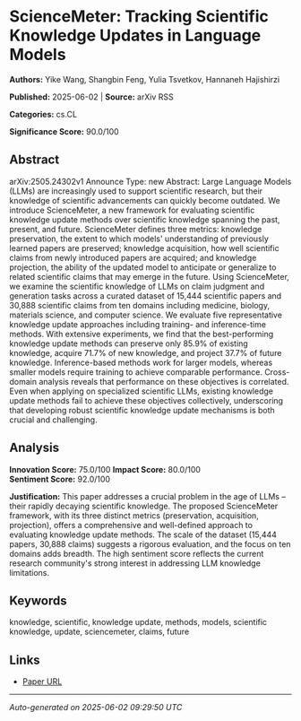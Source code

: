 # ScienceMeter: Tracking Scientific Knowledge Updates in Language Models

**Authors:** Yike Wang, Shangbin Feng, Yulia Tsvetkov, Hannaneh Hajishirzi

**Published:** 2025-06-02 | **Source:** arXiv RSS

**Categories:** cs.CL

**Significance Score:** 90.0/100

## Abstract

arXiv:2505.24302v1 Announce Type: new 
Abstract: Large Language Models (LLMs) are increasingly used to support scientific research, but their knowledge of scientific advancements can quickly become outdated. We introduce ScienceMeter, a new framework for evaluating scientific knowledge update methods over scientific knowledge spanning the past, present, and future. ScienceMeter defines three metrics: knowledge preservation, the extent to which models' understanding of previously learned papers are preserved; knowledge acquisition, how well scientific claims from newly introduced papers are acquired; and knowledge projection, the ability of the updated model to anticipate or generalize to related scientific claims that may emerge in the future. Using ScienceMeter, we examine the scientific knowledge of LLMs on claim judgment and generation tasks across a curated dataset of 15,444 scientific papers and 30,888 scientific claims from ten domains including medicine, biology, materials science, and computer science. We evaluate five representative knowledge update approaches including training- and inference-time methods. With extensive experiments, we find that the best-performing knowledge update methods can preserve only 85.9% of existing knowledge, acquire 71.7% of new knowledge, and project 37.7% of future knowledge. Inference-based methods work for larger models, whereas smaller models require training to achieve comparable performance. Cross-domain analysis reveals that performance on these objectives is correlated. Even when applying on specialized scientific LLMs, existing knowledge update methods fail to achieve these objectives collectively, underscoring that developing robust scientific knowledge update mechanisms is both crucial and challenging.

## Analysis

**Innovation Score:** 75.0/100
**Impact Score:** 80.0/100  
**Sentiment Score:** 92.0/100

**Justification:** This paper addresses a crucial problem in the age of LLMs – their rapidly decaying scientific knowledge. The proposed ScienceMeter framework, with its three distinct metrics (preservation, acquisition, projection), offers a comprehensive and well-defined approach to evaluating knowledge update methods. The scale of the dataset (15,444 papers, 30,888 claims) suggests a rigorous evaluation, and the focus on ten domains adds breadth. The high sentiment score reflects the current research community's strong interest in addressing LLM knowledge limitations.

## Keywords

knowledge, scientific, knowledge update, methods, models, scientific knowledge, update, sciencemeter, claims, future

## Links

- [Paper URL](https://arxiv.org/abs/2505.24302)

---
*Auto-generated on 2025-06-02 09:29:50 UTC*
